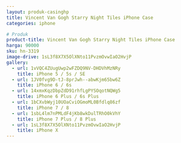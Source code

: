 ```yaml
---
layout: produk-casinghp
title: Vincent Van Gogh Starry Night Tiles iPhone Case
categories: iphone

# Produk
product-title: Vincent Van Gogh Starry Night Tiles iPhone Case
harga: 90000
sku: hn-3319
image-drive: 1sL3f8X7X5OlXNto11PvzmOvwIaO2HvjP
gallery:
  - url: 1vVQC4ZUugUwp2wFZDQ9NV-DHDVhMzNRy
    title: iPhone 5 / 5s / SE
  - url: 1JV0fvg9D-tJ-8prJwh--abwKjm65bw6Z
    title: iPhone 6 / 6s
  - url: 14xmxKqzDbpZdD91rhfLgPYSOqotNQWg5
    title: iPhone 6 Plus / 6s Plus
  - url: 1bCXvbWyj10UOaCviOGmoML0Bfdlq86zf
    title: iPhone 7 / 8
  - url: 1sbL4lm7nPMLdF4jKb8wkDulTRhO0kVhY
    title: iPhone 7 Plus / 8 Plus
  - url: 1sL3f8X7X5OlXNto11PvzmOvwIaO2HvjP
    title: iPhone X
---
```

